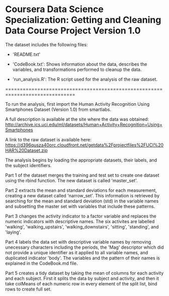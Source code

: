 Coursera Data Science Specialization: Getting and Cleaning Data Course Project
Version 1.0
==============================================================================

The dataset includes the following files:

- 'README.txt'

- 'CodeBook.txt': Shows information about the data, describes the variables, 
		  and transformations performed to cleanup the data.

- 'run_analysis.R': The R script used for the analysis of the raw dataset.

==============================================================================

To run the analysis, first import the Human Activity Recognition Using 
Smartphones Dataset (Version 1.0) from smartlabs. 

A full description is available at the site where the data was obtained:
http://archive.ics.uci.edu/ml/datasets/Human+Activity+Recognition+Using+Smartphones

A link to the raw dataset is available here:
https://d396qusza40orc.cloudfront.net/getdata%2Fprojectfiles%2FUCI%20HAR%20Dataset.zip

The analysis begins by loading the appropriate datasets, their labels, and the 
subject identifiers. 

Part 1 of the dataset merges the training and test set to create one dataset
using the rbind function. The new dataset is called 'master_set'.

Part 2 extracts the mean and standard deviations for each measurement, creating
a new dataset called 'narrow_set'. This information is retrieved by searching
for the mean and standard deviation (std) in the variable names and subsetting
the master set with variables that include these patterns.

Part 3 changes the activity indicator to a factor variable and replaces the
numeric indicators with descriptive names. The six activites are labelled
'walking', 'walking_upstairs', 'walking_downstairs', 'sitting', 'standing',
and 'laying'.

Part 4 labels the data set with descriptive variable names by removing
unecessary characters including the periods, the 'Mag' descriptor which did
not provide a unique identifier as it applied to all variable names, and 
duplicated indicator 'body'. The variables and the pattern of their names
is explained in the CodeBook.md file.

Part 5 creates a tidy dataset by taking the mean of columns for each activity 
and each subject. First it splits the data by subject and activity, and then it 
take colMeans of each numeric row in every element of the split list, bind rows 
to create full set.